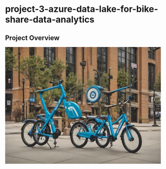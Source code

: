 # project-3-azure-data-lake-for-bike-share-data-analytics

## Project Overview

<img src="files/bikesharep3.jpeg" alt="star model">
